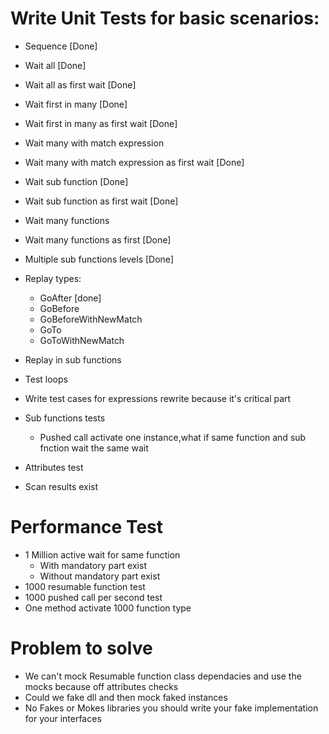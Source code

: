 ﻿# Write Unit Tests for basic scenarios:
* Sequence [Done]
* Wait all [Done]
* Wait all as first wait [Done]
* Wait first in many [Done]
* Wait first in many as first wait [Done]
* Wait many with match expression
* Wait many with match expression as first wait [Done]

* Wait sub function [Done]
* Wait sub function as first wait [Done]

* Wait many functions
* Wait many functions as first [Done]
* Multiple sub functions levels [Done]

* Replay types:
	* GoAfter [done]
    * GoBefore
    * GoBeforeWithNewMatch
    * GoTo
    * GoToWithNewMatch

* Replay in sub functions

* Test loops

* Write test cases for expressions rewrite because it's critical part

* Sub functions tests
	* Pushed call activate one instance,what if same function and sub fnction wait the same wait

* Attributes test

* Scan results exist

# Performance Test
* 1 Million active wait for same function
	* With mandatory part exist
	* Without mandatory part exist
* 1000 resumable function test
* 1000 pushed call per second test
* One method activate 1000 function type

# Problem to solve 
* We can't mock Resumable function class dependacies and use the mocks because off attributes checks
* Could we fake dll and then mock faked instances
* No Fakes or Mokes libraries you should write your fake implementation for your interfaces